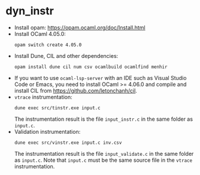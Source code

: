 # dyn_instr

- Install opam: https://opam.ocaml.org/doc/Install.html
- Install OCaml 4.05.0:
    ```
    opam switch create 4.05.0
    ```
- Install Dune, CIL and other dependencies:
    ```
    opam install dune cil num csv ocamlbuild ocamlfind menhir
    ```
- If you want to use `ocaml-lsp-server` with an IDE such as Visual Studio Code or Emacs, you need to install OCaml >= 4.06.0 and compile and install CIL from https://github.com/letonchanh/cil.
- `vtrace` instrumentation:
    ```
    dune exec src/tinstr.exe input.c
    ```
    The instrumentation result is the file `input_instr.c` in the same folder as `input.c`.
- Validation instrumentation:
    ```
    dune exec src/vinstr.exe input.c inv.csv
    ```
    The instrumentation result is the file `input_validate.c` in the same folder as `input.c`.
    Note that `input.c` must be the same source file in the `vtrace` instrumentation.